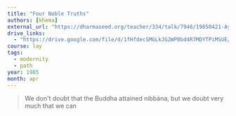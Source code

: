 ```yaml
---
title: "Four Noble Truths"
authors: [khema]
external_url: "https://dharmaseed.org/teacher/334/talk/7946/19850421-Ayya_Khema-KA-four_noble_truths_21_4_85_y_m_b_a_nugegoda-7946.mp3"
drive_links:
  - "https://drive.google.com/file/d/1fHfdecSMGLkJG2WP0bd4R7MDYTPiMSUE/view?usp=drivesdk"
course: lay
tags:
  - modernity
  - path
year: 1985
month: apr
---
```


> We don't doubt that the Buddha attained nibbāna, but we doubt very much that we can

